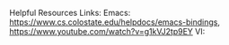 Helpful Resources Links:
Emacs: https://www.cs.colostate.edu/helpdocs/emacs-bindings, https://www.youtube.com/watch?v=g1kVJ2tp9EY
VI: 
